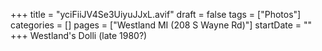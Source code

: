 +++
title = "yciFiiJV4Se3UiyuJJxL.avif"
draft = false
tags = ["Photos"]
categories = []
pages = ["Westland MI (208 S Wayne Rd)"]
startDate = ""
+++
Westland's Dolli (late 1980?)
